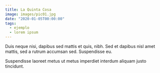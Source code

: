 ```yaml
---
title: La Quinta Cosa
image: images/pic01.jpg
date: "2020-01-05T00:00:00"
tags:
  - ejemplo
  - lorem ipsum
---
```

Duis neque nisi, dapibus sed mattis et quis, nibh. Sed et dapibus nisl amet
mattis, sed a rutrum accumsan sed. Suspendisse eu.
<!-- more -->
Suspendisse laoreet metus ut metus imperdiet interdum aliquam justo tincidunt.
